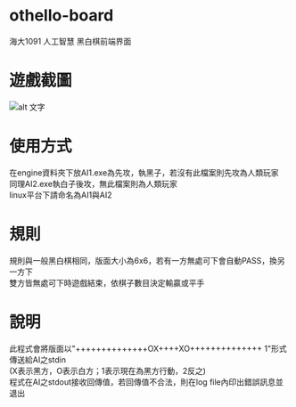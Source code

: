 # othello-board
海大1091 人工智慧 黑白棋前端界面

# 遊戲截圖
![alt 文字](https://raw.githubusercontent.com/lemon37564/othello-board/main/game/img/screenshot.webp "Logo 標題文字 1")

# 使用方式
在engine資料夾下放AI1.exe為先攻，執黑子，若沒有此檔案則先攻為人類玩家  
同理AI2.exe執白子後攻，無此檔案則為人類玩家  
linux平台下請命名為AI1與AI2

# 規則
規則與一般黑白棋相同，版面大小為6x6，若有一方無處可下會自動PASS，換另一方下  
雙方皆無處可下時遊戲結束，依棋子數目決定輸贏或平手  

# 說明
此程式會將版面以"++++++++++++++OX++++XO++++++++++++++ 1"形式傳送給AI之stdin  
(X表示黑方，O表示白方；1表示現在為黑方行動，2反之)  
程式在AI之stdout接收回傳值，若回傳值不合法，則在log file內印出錯誤訊息並退出  

